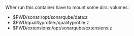 Wher run this container have to mount some dirs:
volumes:
  - $PWD/sonar:/opt/sonarqube/data:z
  - $PWD/qualityprofile:/qualityprofile:z
  - $PWD/extensions:/opt/sonarqube/extensions:z

